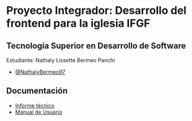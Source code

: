 # Proyecto Integrador: Desarrollo del frontend para la iglesia IFGF

## Tecnología Superior en Desarrollo de Software

Estudiante: Nathaly Lissette Bermeo Panchi 

- [@NathalyBermeo97](https://github.com/NathalyBermeo97)

## Documentación

- [Informe técnico](https://drive.google.com/file/d/1E_F6vzw58R6t3lx1X6j2ZRnduGyQZ3bV/view?usp=sharing)
- [Manual de Usuario](https://www.youtube.com/watch?v=SQKP-GNjwq4)




